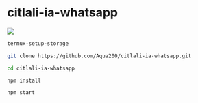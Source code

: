 # citlali-ia-whatsapp

 <img src= "https://files.catbox.moe/2127dl.jpeg">
    </p>

```bash
termux-setup-storage
```

```bash
git clone https://github.com/Aqua200/citlali-ia-whatsapp.git
```
```bash
cd citlali-ia-whatsapp
```
```bash
npm install
```
```bash
npm start
```
